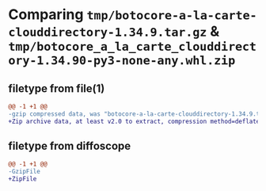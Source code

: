 # Comparing `tmp/botocore-a-la-carte-clouddirectory-1.34.9.tar.gz` & `tmp/botocore_a_la_carte_clouddirectory-1.34.90-py3-none-any.whl.zip`

## filetype from file(1)

```diff
@@ -1 +1 @@
-gzip compressed data, was "botocore-a-la-carte-clouddirectory-1.34.9.tar", last modified: Thu Dec 28 01:06:35 2023, max compression
+Zip archive data, at least v2.0 to extract, compression method=deflate
```

## filetype from diffoscope

```diff
@@ -1 +1 @@
-GzipFile
+ZipFile
```

